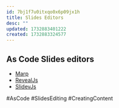 ```yaml
---
id: 7bj1f7u0itxqo0x6p09jx1h
title: Slides Editors
desc: ""
updated: 1732883401222
created: 1732883324577
---
```


## As Code Slides editors

- [Marp](https://marp.app/)
- [RevealJs](https://revealjs.com/)
- [SlidevJs](https://sli.dev/)

#AsCode #SlidesEditing #CreatingContent
